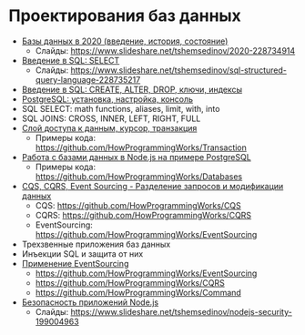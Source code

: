 # Проектирования баз данных

- [Базы данных в 2020 (введение, история, состояние)](https://youtu.be/8RjT2VYBWNQ)
  - Слайды: https://www.slideshare.net/tshemsedinov/2020-228734914
- [Введение в SQL: SELECT](https://youtu.be/Z679c8S0d7I)
  - Слайды: https://www.slideshare.net/tshemsedinov/sql-structured-query-language-228735217
- [Введение в SQL: CREATE, ALTER, DROP, ключи, индексы](https://youtu.be/QF0v29ZneYE)
- [PostgreSQL: установка, настройка, консоль](https://youtu.be/Fm6yLb8qCh4)
- SQL SELECT: math functions, aliases, limit, with, into
- SQL JOINS: CROSS, INNER, LEFT, RIGHT, FULL
- [Слой доступа к данным, курсор, транзакция](https://youtu.be/CRcSWtWVvrA)
  - Примеры кода: https://github.com/HowProgrammingWorks/Transaction
- [Работа с базами данных в Node.js на примере PostgreSQL](https://youtu.be/2tDvHQCBt3w)
  - Примеры кода: https://github.com/HowProgrammingWorks/Databases
- [CQS, CQRS, Event Sourcing - Разделение запросов и модификации данных](https://youtu.be/T2tRc80Q8Qw)
  - CQS: https://github.com/HowProgrammingWorks/CQS
  - CQRS: https://github.com/HowProgrammingWorks/CQRS
  - EventSourcing: https://github.com/HowProgrammingWorks/EventSourcing
- Трехзвенные приложения баз данных
- Инъекции SQL и защита от них
- [Применение EventSourcing](https://youtu.be/kFNtKiK2SPs)
  - https://github.com/HowProgrammingWorks/EventSourcing
  - https://github.com/HowProgrammingWorks/CQRS
  - https://github.com/HowProgrammingWorks/Command
- [Безопасность приложений Node.js](https://youtu.be/Pdfo1G-gI6s)
  - Слайды: https://www.slideshare.net/tshemsedinov/nodejs-security-199004963
